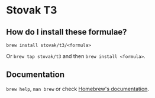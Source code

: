 # Stovak T3

## How do I install these formulae?

`brew install stovak/t3/<formula>`

Or `brew tap stovak/t3` and then `brew install <formula>`.

## Documentation

`brew help`, `man brew` or check [Homebrew's documentation](https://docs.brew.sh).
